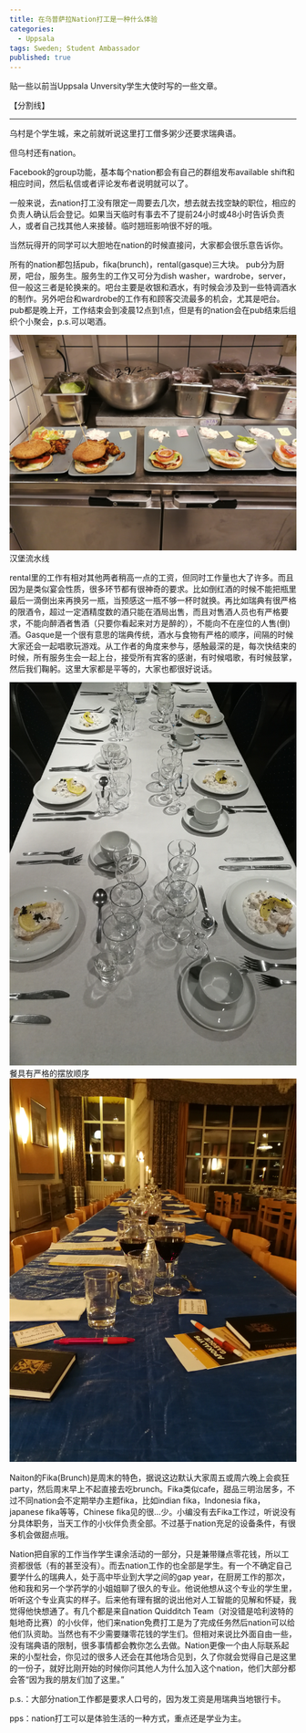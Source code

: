 ```yaml
---
title: 在乌普萨拉Nation打工是一种什么体验
categories:
  - Uppsala
tags: Sweden; Student Ambassador
published: true
---
```


贴一些以前当Uppsala Unversity学生大使时写的一些文章。

【分割线】

------------------------------------------------
乌村是个学生城，来之前就听说这里打工僧多粥少还要求瑞典语。

但乌村还有nation。

Facebook的group功能，基本每个nation都会有自己的群组发布available shift和相应时间，然后私信或者评论发布者说明就可以了。

一般来说，去nation打工没有限定一周要去几次，想去就去找空缺的职位，相应的负责人确认后会登记。如果当天临时有事去不了提前24小时或48小时告诉负责人，或者自己找其他人来接替。临时翘班影响很不好的哦。

当然玩得开的同学可以大胆地在nation的时候直接问，大家都会很乐意告诉你。

所有的nation都包括pub，fika(brunch)，rental(gasque)三大块。
pub分为厨房，吧台，服务生。服务生的工作又可分为dish washer，wardrobe，server，但一般这三者是轮换来的。吧台主要是收银和酒水，有时候会涉及到一些特调酒水的制作。另外吧台和wardrobe的工作有和顾客交流最多的机会，尤其是吧台。pub都是晚上开，工作结束会到凌晨12点到1点，但是有的nation会在pub结束后组织个小聚会，p.s.可以喝酒。

![work in cateen](../images/work-in-canteen.jpg)
汉堡流水线

rental里的工作有相对其他两者稍高一点的工资，但同时工作量也大了许多。而且因为是类似宴会性质，很多环节都有很神奇的要求。比如倒红酒的时候不能把瓶里最后一滴倒出来再换另一瓶，当预感这一瓶不够一杯时就换。再比如瑞典有很严格的限酒令，超过一定酒精度数的酒只能在酒局出售，而且对售酒人员也有严格要求，不能向醉酒者售酒（只要你看起来对方是醉的），不能向不在座位的人售(倒)酒。Gasque是一个很有意思的瑞典传统，酒水与食物有严格的顺序，间隔的时候大家还会一起唱歌玩游戏。从工作者的角度来参与，感触最深的是，每次快结束的时候，所有服务生会一起上台，接受所有宾客的感谢，有时候唱歌，有时候鼓掌，然后我们鞠躬。这里大家都是平等的，大家也都很好说话。

![work in rental 1](../images/work-in-rental1.jpg)
餐具有严格的摆放顺序
![work in rental 1](../images/work-in-rental2.jpg)

Naiton的Fika(Brunch)是周末的特色，据说这边默认大家周五或周六晚上会疯狂party，然后周末早上不起直接去吃brunch。Fika类似cafe，甜品三明治居多，不过不同nation会不定期举办主题fika，比如indian fika，Indonesia fika， japanese fika等等，Chinese fika见的很…少。小编没有去Fika工作过，听说没有分具体职务，当天工作的小伙伴负责全部。不过基于nation充足的设备条件，有很多机会做甜点哦。
	
Nation把自家的工作当作学生课余活动的一部分，只是兼带赚点零花钱，所以工资都很低（有的甚至没有）。而去nation工作的也全部是学生。有一个不确定自己要学什么的瑞典人，处于高中毕业到大学之间的gap year，在厨房工作的那次，他和我和另一个学药学的小姐姐聊了很久的专业。他说他想从这个专业的学生里，听听这个专业真实的样子。后来他有理有据的说出他对人工智能的见解和怀疑，我觉得他快想通了。有几个都是来自nation Quidditch Team（对没错是哈利波特的魁地奇比赛）的小伙伴，他们来nation免费打工是为了完成任务然后nation可以给他们队资助。当然也有不少需要赚零花钱的学生们。但相对来说比外面自由一些，没有瑞典语的限制，很多事情都会教你怎么去做。Nation更像一个由人际联系起来的小型社会，你见过的很多人还会在其他场合见到，久了你就会觉得自己是这里的一份子，就好比刚开始的时候你问其他人为什么加入这个nation，他们大部分都会答“因为我的朋友们加了这里。”

p.s.：大部分nation工作都是要求人口号的，因为发工资是用瑞典当地银行卡。

pps：nation打工可以是体验生活的一种方式，重点还是学业为主。
